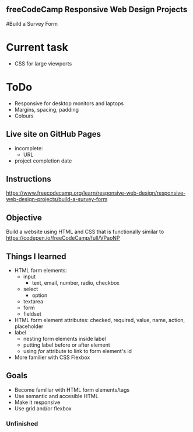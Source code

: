 ## freeCodeCamp Responsive Web Design Projects
#Build a Survey Form

# Current task
 - CSS for large viewports

# ToDo
 - Responsive for desktop monitors and laptops
 - Margins, spacing, padding
 - Colours

## Live site on GitHub Pages
 - incomplete:
   - URL
 - project completion date
 
## Instructions
https://www.freecodecamp.org/learn/responsive-web-design/responsive-web-design-projects/build-a-survey-form

## Objective
Build a website using HTML and CSS that is functionally similar to https://codepen.io/freeCodeCamp/full/VPaoNP

## Things I learned
 - HTML form elements:
   - input
     - text, email, number, radio, checkbox
   - select
     - option
   - textarea
   - form
   - fieldset
 - HTML form element attributes: checked, required, value, name, action, placeholder
 - label
   - nesting form elements inside label
   - putting label before or after element
   - using *for* attribute to link to form element's id
 - More familier with CSS Flexbox

## Goals
 - Become familiar with HTML form elements/tags
 - Use semantic and accesible HTML
 - Make it responsive
 - Use grid and/or flexbox
 
### Unfinished